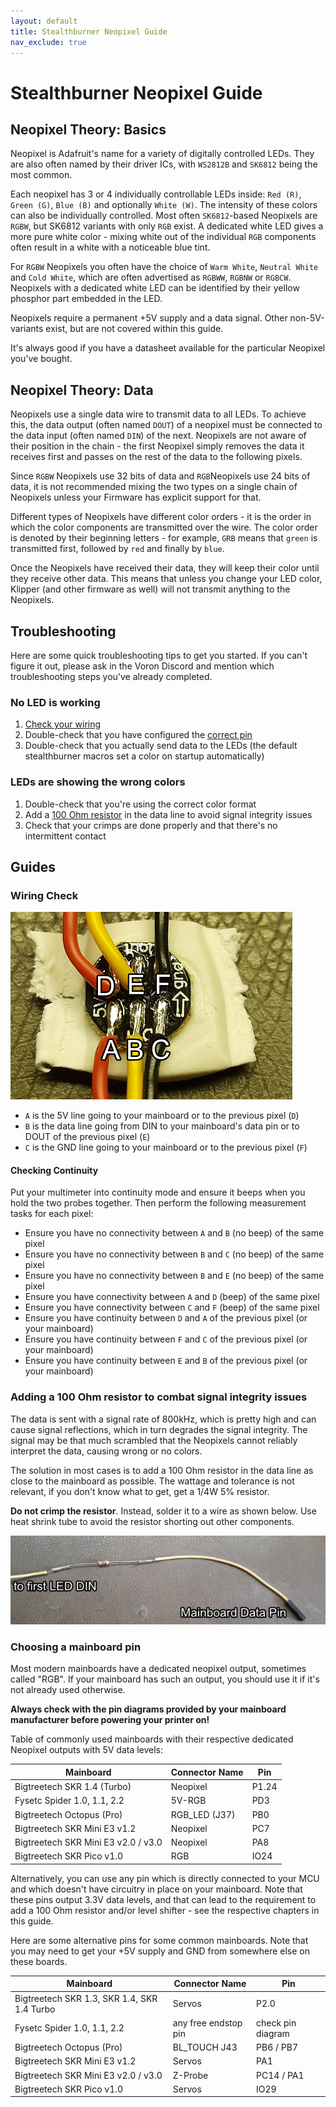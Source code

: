 ```yaml
---
layout: default
title: Stealthburner Neopixel Guide
nav_exclude: true
---
```


# Stealthburner Neopixel Guide

## Neopixel Theory: Basics

Neopixel is Adafruit's name for a variety of digitally controlled LEDs. They are also often named
by their driver ICs, with `WS2812B` and `SK6812` being the most common.

Each neopixel has 3 or 4 individually controllable LEDs inside: `Red (R)`, `Green (G)`, `Blue (B)` and optionally
`White (W)`. The intensity of these colors can also be individually controlled. Most often `SK6812`-based
Neopixels are `RGBW`, but SK6812 variants with only `RGB` exist. A dedicated white LED gives a more pure white color - 
mixing white out of the individual `RGB` components often result in a white with a noticeable blue tint.

For `RGBW` Neopixels you often have the choice of `Warm White`, `Neutral White` and `Cold White`, which are often 
advertised as `RGBWW`, `RGBNW` or `RGBCW`. Neopixels with a dedicated white LED can be identified by their yellow
phosphor part embedded in the LED.

Neopixels require a permanent +5V supply and a data signal. Other non-5V-variants exist, but are not covered within this
guide.

It's always good if you have a datasheet available for the particular Neopixel you've bought.

## Neopixel Theory: Data

Neopixels use a single data wire to transmit data to all LEDs. To achieve this, the data output (often named `DOUT`) of
a neopixel must be connected to the data input (often named `DIN`) of the next. Neopixels are not aware of their
position in the chain - the first Neopixel simply removes the data it receives first and passes on the rest of the data
to the following pixels.

Since `RGBW` Neopixels use 32 bits of data and `RGB`Neopixels use 24 bits of data, it is not recommended mixing the
two types on a single chain of Neopixels unless your Firmware has explicit support for that. 

Different types of Neopixels have different color orders - it is the order in which the color components are
transmitted over the wire. The color order is denoted by their beginning letters - for example, `GRB` means that
`green` is transmitted first, followed by `red` and finally by `blue`. 

Once the Neopixels have received their data, they will keep their color until they receive other data. This means that
unless you change your LED color, Klipper (and other firmware as well) will not transmit anything to the Neopixels.

## Troubleshooting

Here are some quick troubleshooting tips to get you started. If you can't figure it out, please ask in the Voron Discord
and mention which troubleshooting steps you've already completed. 

### No LED is working

1. [Check your wiring](#wiring-check) 
2. Double-check that you have configured the [correct pin](#choosing-a-mainboard-pin)
3. Double-check that you actually send data to the LEDs (the default stealthburner macros set a color on startup automatically)

### LEDs are showing the wrong colors

1. Double-check that you're using the correct color format
2. Add a [100 Ohm resistor](#adding-a-100-ohm-resistor-to-combat-signal-integrity-issues) in the data line to avoid signal integrity issues
3. Check that your crimps are done properly and that there's no intermittent contact

## Guides

### Wiring Check
![](images/Neopixel_WiringDebug.png)

* `A` is the 5V line going to your mainboard or to the previous pixel (`D`)
* `B` is the data line going from DIN to your mainboard's data pin or to DOUT of the previous pixel (`E`)
* `C` is the GND line going to your mainboard or to the previous pixel (`F`)

#### Checking Continuity
Put your multimeter into continuity mode and ensure it beeps when you hold the two probes together. Then perform the
following measurement tasks for each pixel:

* Ensure you have no connectivity between `A` and `B` (no beep) of the same pixel
* Ensure you have no connectivity between `B` and `C` (no beep) of the same pixel
* Ensure you have no connectivity between `B` and `E` (no beep) of the same pixel
* Ensure you have connectivity between `A` and `D` (beep) of the same pixel
* Ensure you have connectivity between `C` and `F` (beep) of the same pixel
* Ensure you have continuity between `D` and `A` of the previous pixel (or your mainboard)
* Ensure you have continuity between `F` and `C` of the previous pixel (or your mainboard)
* Ensure you have continuity between `E` and `B` of the previous pixel (or your mainboard)

### Adding a 100 Ohm resistor to combat signal integrity issues

The data is sent with a signal rate of 800kHz, which is pretty high and can cause signal reflections, which in turn
degrades the signal integrity. The signal may be that much scrambled that the Neopixels cannot reliably interpret the
data, causing wrong or no colors.

The solution in most cases is to add a 100 Ohm resistor in the data line as close to the mainboard as possible. The
wattage and tolerance is not relevant, if you don't know what to get, get a 1/4W 5% resistor. 

**Do not crimp the resistor**. Instead, solder it to a wire as shown below. Use heat shrink tube to avoid the resistor
shorting out other components.

![](images/Neopixel_100OhmResistor.png)

### Choosing a mainboard pin

Most modern mainboards have a dedicated neopixel output, sometimes called "RGB". If your mainboard has such an output,
you should use it if it's not already used otherwise. 

**Always check with the pin diagrams provided by your mainboard manufacturer before powering your printer on!**

Table of commonly used mainboards with their respective dedicated Neopixel outputs with 5V data levels:

| Mainboard                           | Connector Name | Pin   |
|-------------------------------------|----------------|-------|
| Bigtreetech SKR 1.4 (Turbo)         | Neopixel       | P1.24 |
 | Fysetc Spider 1.0, 1.1, 2.2         | 5V-RGB         | PD3   |
 | Bigtreetech Octopus (Pro)           | RGB_LED (J37)  | PB0   |
| Bigtreetech SKR Mini E3 v1.2        | Neopixel       | PC7   |
 | Bigtreetech SKR Mini E3 v2.0 / v3.0 | Neopixel       | PA8   |
 | Bigtreetech SKR Pico v1.0           | RGB            | IO24  |

Alternatively, you can use any pin which is directly connected to your MCU and which doesn't have circuitry in place on
your mainboard. Note that these pins output 3.3V data levels, and that can lead to the requirement to add a 100 Ohm
resistor and/or level shifter - see the respective chapters in this guide.

Here are some alternative pins for some common mainboards. Note that you may need to get your +5V supply and GND from
somewhere else on these boards.

| Mainboard                                   | Connector Name       | Pin               |
|---------------------------------------------|----------------------|-------------------|
| Bigtreetech SKR 1.3, SKR 1.4, SKR 1.4 Turbo | Servos               | P2.0              |
| Fysetc Spider 1.0, 1.1, 2.2                 | any free endstop pin | check pin diagram |
| Bigtreetech Octopus (Pro)                   | BL_TOUCH J43         | PB6 / PB7         |
| Bigtreetech SKR Mini E3 v1.2                | Servos               | PA1               |
| Bigtreetech SKR Mini E3 v2.0 / v3.0         | Z-Probe              | PC14 / PA1        |
| Bigtreetech SKR Pico v1.0                   | Servos               | IO29              |